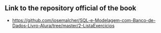 ## Link to the repository official of the book

- https://github.com/josemalcher/SQL-e-Modelagem-com-Banco-de-Dados-Livro-Alura/tree/master/2-ListaExercicios
